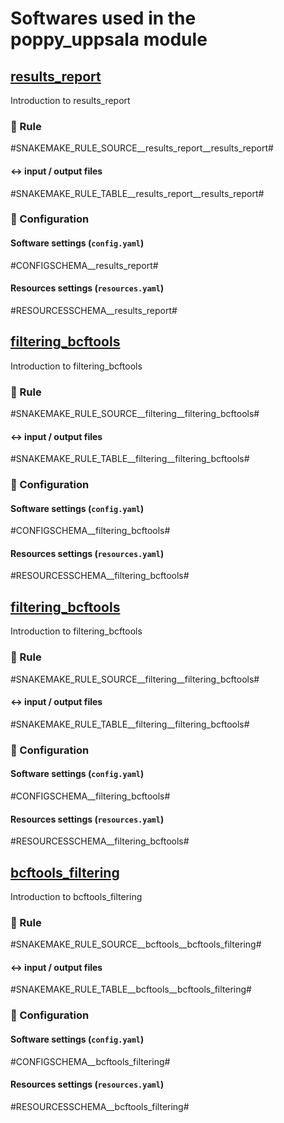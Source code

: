 # Softwares used in the poppy_uppsala module

## [results_report](url_to_tool)
Introduction to results_report

### :snake: Rule

#SNAKEMAKE_RULE_SOURCE__results_report__results_report#

#### :left_right_arrow: input / output files

#SNAKEMAKE_RULE_TABLE__results_report__results_report#

### :wrench: Configuration

#### Software settings (`config.yaml`)

#CONFIGSCHEMA__results_report#

#### Resources settings (`resources.yaml`)

#RESOURCESSCHEMA__results_report#

## [filtering_bcftools](url_to_tool)
Introduction to filtering_bcftools

### :snake: Rule

#SNAKEMAKE_RULE_SOURCE__filtering__filtering_bcftools#

#### :left_right_arrow: input / output files

#SNAKEMAKE_RULE_TABLE__filtering__filtering_bcftools#

### :wrench: Configuration

#### Software settings (`config.yaml`)

#CONFIGSCHEMA__filtering_bcftools#

#### Resources settings (`resources.yaml`)

#RESOURCESSCHEMA__filtering_bcftools#

## [filtering_bcftools](url_to_tool)
Introduction to filtering_bcftools

### :snake: Rule

#SNAKEMAKE_RULE_SOURCE__filtering__filtering_bcftools#

#### :left_right_arrow: input / output files

#SNAKEMAKE_RULE_TABLE__filtering__filtering_bcftools#

### :wrench: Configuration

#### Software settings (`config.yaml`)

#CONFIGSCHEMA__filtering_bcftools#

#### Resources settings (`resources.yaml`)

#RESOURCESSCHEMA__filtering_bcftools#

## [bcftools_filtering](url_to_tool)
Introduction to bcftools_filtering

### :snake: Rule

#SNAKEMAKE_RULE_SOURCE__bcftools__bcftools_filtering#

#### :left_right_arrow: input / output files

#SNAKEMAKE_RULE_TABLE__bcftools__bcftools_filtering#

### :wrench: Configuration

#### Software settings (`config.yaml`)

#CONFIGSCHEMA__bcftools_filtering#

#### Resources settings (`resources.yaml`)

#RESOURCESSCHEMA__bcftools_filtering#
